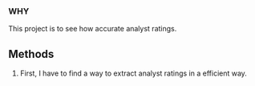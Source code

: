 ### WHY

This project is to see how accurate analyst ratings.


## Methods

1. First, I have to find a way to extract analyst ratings in a efficient way.

